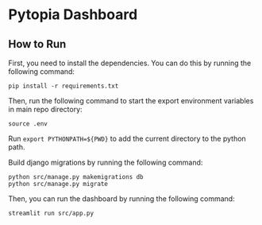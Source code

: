 # Pytopia Dashboard

## How to Run
First, you need to install the dependencies. You can do this by running the following command:
```
pip install -r requirements.txt
```

Then, run the following command to start the export environment variables in main repo directory:
```
source .env
```

Run `export PYTHONPATH=${PWD}` to add the current directory to the python path.

Build django migrations by running the following command:
```
python src/manage.py makemigrations db
python src/manage.py migrate
```

Then, you can run the dashboard by running the following command:
```
streamlit run src/app.py
```

